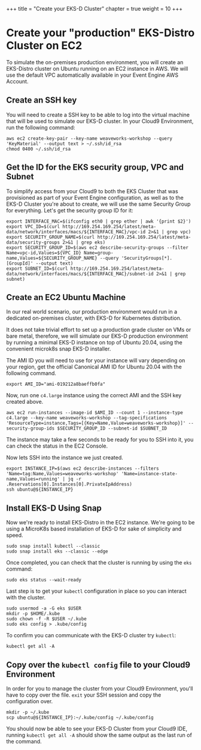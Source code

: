 +++
title = "Create your EKS-D Cluster"
chapter = true
weight = 10
+++

# Create your "production" EKS-Distro Cluster on EC2

To simulate the on-premises production environment, you will create an EKS-Distro cluster on Ubuntu running on an EC2 instance in AWS. We will use the default VPC automatically available in your Event Engine AWS Account.

## Create an SSH key

You will need to create a SSH key to be able to log into the virtual machine that will be used to simulate our EKS-D cluster. In your Cloud9 Environment, run the following command:

```shell
aws ec2 create-key-pair --key-name weaveworks-workshop --query 'KeyMaterial' --output text > ~/.ssh/id_rsa
chmod 0400 ~/.ssh/id_rsa
```

## Get the ID for the EKS security group, VPC and Subnet

To simplify access from your Cloud9 to both the EKS Cluster that was provisioned as part of your Event Engine configuration, as well as to the EKS-D Cluster you're about to create, we will use the same Security Group for everything. Let's get the security group ID for it:

```shell
export INTERFACE_MAC=$(ifconfig eth0 | grep ether | awk '{print $2}')
export VPC_ID=$(curl http://169.254.169.254/latest/meta-data/network/interfaces/macs/${INTERFACE_MAC}/vpc-id 2>&1 | grep vpc)
export SECURITY_GROUP_NAME=$(curl http://169.254.169.254/latest/meta-data/security-groups 2>&1 | grep eks)
export SECURITY_GROUP_ID=$(aws ec2 describe-security-groups --filter Name=vpc-id,Values=${VPC_ID} Name=group-name,Values=${SECURITY_GROUP_NAME} --query 'SecurityGroups[*].[GroupId]' --output text)
export SUBNET_ID=$(curl http://169.254.169.254/latest/meta-data/network/interfaces/macs/${INTERFACE_MAC}/subnet-id 2>&1 | grep subnet)

```

## Create an EC2 Ubuntu Machine

In our real world scenario, our production environment would run in a dedicated on-premises cluster, with EKS-D for Kubernetes distribution.

It does not take trivial effort to set up a production grade cluster on VMs or bare metal, therefore, we will simulate our EKS-D production environment by running a minimal EKS-D instance on top of Ubuntu 20.04, using the convenient microk8s snap EKS-D installer.

The AMI ID you will need to use for your instance will vary depending on your region, get the official Canonical AMI ID for Ubuntu 20.04 with the following command.

```shell
export AMI_ID="ami-019212a8baeffb0fa"
```

Now, run one `c4.large` instance using the correct AMI and the SSH key created above.

```shell
aws ec2 run-instances --image-id $AMI_ID --count 1 --instance-type c4.large --key-name weaveworks-workshop --tag-specifications 'ResourceType=instance,Tags=[{Key=Name,Value=weaveworks-workshop}]' --security-group-ids $SECURITY_GROUP_ID --subnet-id $SUBNET_ID
```

The instance may take a few seconds to be ready for you to SSH into it, you can check the status in the EC2 Console.

Now lets SSH into the instance we just created.

```shell
export INSTANCE_IP=$(aws ec2 describe-instances --filters 'Name=tag:Name,Values=weaveworks-workshop' 'Name=instance-state-name,Values=running' | jq -r .Reservations[0].Instances[0].PrivateIpAddress)
ssh ubuntu@${INSTANCE_IP}
```

## Install EKS-D Using Snap

Now we're ready to install EKS-Distro in the EC2 instance. We're going to be using a MicroK8s based installation of EKS-D for sake of simplicity and speed.

```shell
sudo snap install kubectl --classic
sudo snap install eks --classic --edge
```

Once completed, you can check that the cluster is running by using the `eks` command:

```shell
sudo eks status --wait-ready
```

Last step is to get your `kubectl` configuration in place so you can interact with the cluster.

```shell
sudo usermod -a -G eks $USER
mkdir -p $HOME/.kube
sudo chown -f -R $USER ~/.kube
sudo eks config > .kube/config
```

To confirm you can communicate with the EKS-D cluster try `kubectl`:

```shell
kubectl get all -A
```

## Copy over the `kubectl config` file to your Cloud9 Environment

In order for you to manage the cluster from your Cloud9 Environment, you'll have to copy over the file. `exit` your SSH session and copy the configuration over.

```shell
mkdir -p ~/.kube
scp ubuntu@${INSTANCE_IP}:~/.kube/config ~/.kube/config
```

You should now be able to see your EKS-D Cluster from your Cloud9 IDE, running `kubectl get all -A` should show the same output as the last run of the command.